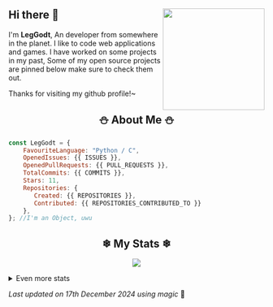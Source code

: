 ## Hi there 👋 <img align="right" src="https://avatars.githubusercontent.com/u/93236678?v=4" width="200" />
I'm **LegGodt**, An developer from somewhere in the planet. I like to code web applications and games. I have worked on some projects in my past, Some of my open source projects are pinned below make sure to check them out.

Thanks for visiting my github profile!~

<h2 align="center"> ⛄ About Me ⛄</h2>

```js
const LegGodt = {
    FavouriteLanguage: "Python / C",
    OpenedIssues: {{ ISSUES }},
    OpenedPullRequests: {{ PULL_REQUESTS }},
    TotalCommits: {{ COMMITS }},
    Stars: 11,
    Repositories: {
       Created: {{ REPOSITORIES }},
       Contributed: {{ REPOSITORIES_CONTRIBUTED_TO }}
    },
}; //I'm an Object, uwu
```

<h2 align="center"> ❄ My Stats ❄</h2>
<p align="center">
<img src="https://github-readme-streak-stats.herokuapp.com/?user=LegGodt0&theme=tokyonight">
</p>
<details>
    <summary>
        Even more stats
    </summary>
    <p align="center">
    <img src="https://github-profile-trophy.vercel.app/?username=LegGodt0&theme=dracula">
    <img src="https://github-readme-stats.vercel.app/api?username=LegGodt0&theme=tokyonight&count_private=true&show_icons=true&include_all_commits=true">
    </p>
</details>

<!-- Last updated on Tue Dec 17 2024 06:29:15 GMT+0000 (Coordinated Universal Time) ;-;-->
<i>Last updated on 17th December 2024 using magic</i> 🎄 